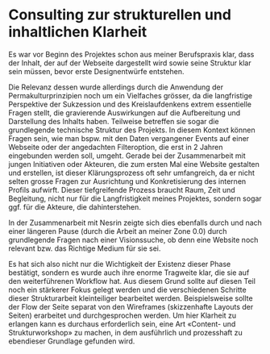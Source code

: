 # Consulting zur strukturellen und inhaltlichen Klarheit

Es war vor Beginn des Projektes schon aus meiner Berufspraxis klar, dass der Inhalt, der auf der Webseite dargestellt wird sowie seine Struktur klar sein müssen, bevor erste Designentwürfe entstehen.

Die Relevanz dessen wurde allerdings durch die Anwendung der Permakulturprinzipien noch um ein Vielfaches grösser, da die langfristige Perspektive der Sukzession und des Kreislaufdenkens extrem essentielle Fragen stellt, die gravierende Auswirkungen auf die Aufbereitung und Darstellung des Inhalts haben. Teilweise betreffen sie sogar die grundlegende technische Struktur des Projekts. In diesem Kontext können Fragen sein, wie man bspw. mit den Daten vergangener Events auf einer Webseite oder der angedachten Filteroption, die erst in 2 Jahren eingebunden werden soll, umgeht. Gerade bei der Zusammenarbeit mit jungen Initiativen oder Akteuren, die zum ersten Mal eine Website gestalten und erstellen, ist dieser Klärungsprozess oft sehr umfangreich, da er nicht selten grosse Fragen zur Ausrichtung und Konkretisierung des internen Profils aufwirft. Dieser tiefgreifende Prozess braucht Raum, Zeit und Begleitung, nicht nur für die Langfristigkeit meines Projektes, sondern sogar ggf. für die Akteure, die dahinterstehen.

In der Zusammenarbeit mit Nesrin zeigte sich dies ebenfalls durch und nach einer längeren Pause (durch die Arbeit an meiner Zone 0.0) durch grundlegende Fragen nach einer Visionssuche, ob denn eine Website noch relevant bzw. das Richtige Medium für sie sei.

<c-text-block text="Evtl. kann hier bei Bedarf (in Zusammenarbeit) mit einer prozessbegleitenden Person eine Art Visionssuche mittels Dragon Dreaming oder IKIGAI angeleitet werden, die dem inhaltlichen Findungsprozess vorausgeht." label="sukzession" class="label-succession"/>

Es hat sich also nicht nur die Wichtigkeit der Existenz dieser Phase bestätigt, sondern es wurde auch ihre enorme Tragweite klar, die sie auf den weiterführenen Workflow hat. Aus diesem Grund sollte auf diesen Teil noch ein stärkerer Fokus gelegt werden und die verschiedenen Schritte dieser Strukturarbeit kleinteiliger bearbeitet werden. Beispielsweise sollte der Flow der Seite separat von den Wireframes (skizzenhafte Layouts der Seiten) erarbeitet und durchgesprochen werden. Um hier Klarheit zu erlangen kann es durchaus erforderlich sein, eine Art «Content- und Strukturworkshop» zu machen, in dem ausführlich und prozesshaft zu ebendieser Grundlage gefunden wird.

<c-text-block text="Diese einzelnen Schritte können auch als eine Art Workshopformat / Sprint angedacht und im Sinne einer sukzessiven Iteration über mehrere Wochen erarbeitet werden." label="sukzession" class="label-succession"/>
